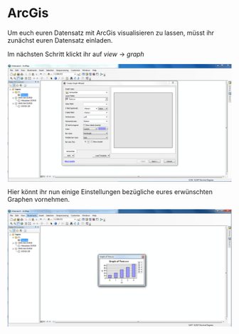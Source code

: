 # ArcGis

Um euch euren Datensatz mit ArcGis visualisieren zu lassen, müsst ihr zunächst euren Datensatz einladen.

Im nächsten Schritt klickt ihr auf *view* -> *graph*

<img src="https://raw.githubusercontent.com/sensebox/resources/master/images/grpah.PNG" align="center" width="900"/>


Hier könnt ihr nun einige Einstellungen bezügliche eures erwünschten Graphen vornehmen. 

<img src="https://raw.githubusercontent.com/sensebox/resources/master/images/test.PNG" align="center" width="900"/>

